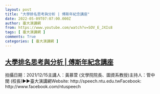 ```yaml
---
layout: post
title: "大學排名思考與分析 | 傅斯年紀念講座"
date: 2022-05-09T07:07:00.000Z
author: 臺大演講網
from: https://www.youtube.com/watch?v=SOV_E_JXIs8
tags: [ 臺大演講網 ]
comments: True
categories: [ 臺大演講網 ]
---
```

<!--1652080020000-->
[大學排名思考與分析 | 傅斯年紀念講座](https://www.youtube.com/watch?v=SOV_E_JXIs8)
------

<div>
拍攝日期：2021/12/15主講人：黃慕萱 (文學院院長、圖資系教授)主持人：管中閔 (校長)►►臺大演講網Website: http://speech.ntu.edu.twFacebook: http://www.facebook.com/ntuspeech
</div>
